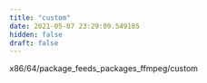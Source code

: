 ```yaml
---
title: "custom"
date: 2021-05-07 23:29:09.549185
hidden: false
draft: false
---
```


x86/64/package_feeds_packages_ffmpeg/custom

